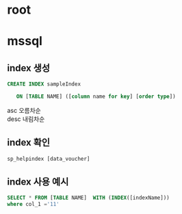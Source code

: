 # root

# mssql
## index 생성

```sql
CREATE INDEX sampleIndex

   ON [TABLE NAME] ([column name for key] [order type])
```
asc 오름차순<br>
desc 내림차순<br>

## index 확인
```sql
sp_helpindex [data_voucher]
```

## index 사용 예시
```sql
SELECT * FROM [TABLE NAME]  WITH (INDEX([indexName]))
where col_1 ='11'
```
